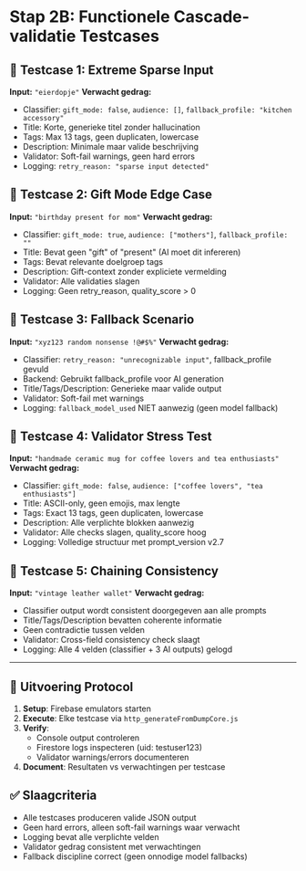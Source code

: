 # Stap 2B: Functionele Cascade-validatie Testcases

## 🧪 **Testcase 1: Extreme Sparse Input**
**Input:** `"eierdopje"`
**Verwacht gedrag:**
- Classifier: `gift_mode: false`, `audience: []`, `fallback_profile: "kitchen accessory"`
- Title: Korte, generieke titel zonder hallucination
- Tags: Max 13 tags, geen duplicaten, lowercase
- Description: Minimale maar valide beschrijving
- Validator: Soft-fail warnings, geen hard errors
- Logging: `retry_reason: "sparse input detected"`

## 🧪 **Testcase 2: Gift Mode Edge Case**
**Input:** `"birthday present for mom"`
**Verwacht gedrag:**
- Classifier: `gift_mode: true`, `audience: ["mothers"]`, `fallback_profile: ""`
- Title: Bevat geen "gift" of "present" (AI moet dit infereren)
- Tags: Bevat relevante doelgroep tags
- Description: Gift-context zonder expliciete vermelding
- Validator: Alle validaties slagen
- Logging: Geen retry_reason, quality_score > 0

## 🧪 **Testcase 3: Fallback Scenario**
**Input:** `"xyz123 random nonsense !@#$%"`
**Verwacht gedrag:**
- Classifier: `retry_reason: "unrecognizable input"`, fallback_profile gevuld
- Backend: Gebruikt fallback_profile voor AI generation
- Title/Tags/Description: Generieke maar valide output
- Validator: Soft-fail met warnings
- Logging: `fallback_model_used` NIET aanwezig (geen model fallback)

## 🧪 **Testcase 4: Validator Stress Test**
**Input:** `"handmade ceramic mug for coffee lovers and tea enthusiasts"`
**Verwacht gedrag:**
- Classifier: `gift_mode: false`, `audience: ["coffee lovers", "tea enthusiasts"]`
- Title: ASCII-only, geen emojis, max lengte
- Tags: Exact 13 tags, geen duplicaten, lowercase
- Description: Alle verplichte blokken aanwezig
- Validator: Alle checks slagen, quality_score hoog
- Logging: Volledige structuur met prompt_version v2.7

## 🧪 **Testcase 5: Chaining Consistency**
**Input:** `"vintage leather wallet"`
**Verwacht gedrag:**
- Classifier output wordt consistent doorgegeven aan alle prompts
- Title/Tags/Description bevatten coherente informatie
- Geen contradictie tussen velden
- Validator: Cross-field consistency check slaagt
- Logging: Alle 4 velden (classifier + 3 AI outputs) gelogd

---

## 🎯 **Uitvoering Protocol**

1. **Setup**: Firebase emulators starten
2. **Execute**: Elke testcase via `http_generateFromDumpCore.js`
3. **Verify**: 
   - Console output controleren
   - Firestore logs inspecteren (uid: testuser123)
   - Validator warnings/errors documenteren
4. **Document**: Resultaten vs verwachtingen per testcase

## ✅ **Slaagcriteria**

- Alle testcases produceren valide JSON output
- Geen hard errors, alleen soft-fail warnings waar verwacht
- Logging bevat alle verplichte velden
- Validator gedrag consistent met verwachtingen
- Fallback discipline correct (geen onnodige model fallbacks)
